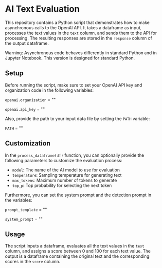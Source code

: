 # AI Text Evaluation

This repository contains a Python script that demonstrates how to make asynchronous calls to the OpenAI API. It takes a dataframe as input, processes the text values in the `text` column, and sends them to the API for processing. The resulting responses are stored in the `response` column of the output dataframe.

Warning: Asynchronous code behaves differently in standard Python and in Jupyter Notebook. This version is designed for standard Python.

## Setup

Before running the script, make sure to set your OpenAI API key and organization code in the following variables:

`openai.organization` = ""

`openai.api_key` = ""


Also, provide the path to your input data file by setting the `PATH` variable:

`PATH` = ""


## Customization

In the `process_dataframe(df)` function, you can optionally provide the following parameters to customize the evaluation process:

- `model`: The name of the AI model to use for evaluation
- `temperature`: Sampling temperature for generating text
- `max_tokens`: Maximum number of tokens to generate
- `top_p`: Top probability for selecting the next token

Furthermore, you can set the system prompt and the detection prompt in the variables:

`prompt_template` = ""

`system_prompt` = ""

## Usage

The script inputs a dataframe, evaluates all the text values in the `text` column, and assigns a score between 0 and 100 for each text value. The output is a dataframe containing the original text and the corresponding scores in the `score` column.
